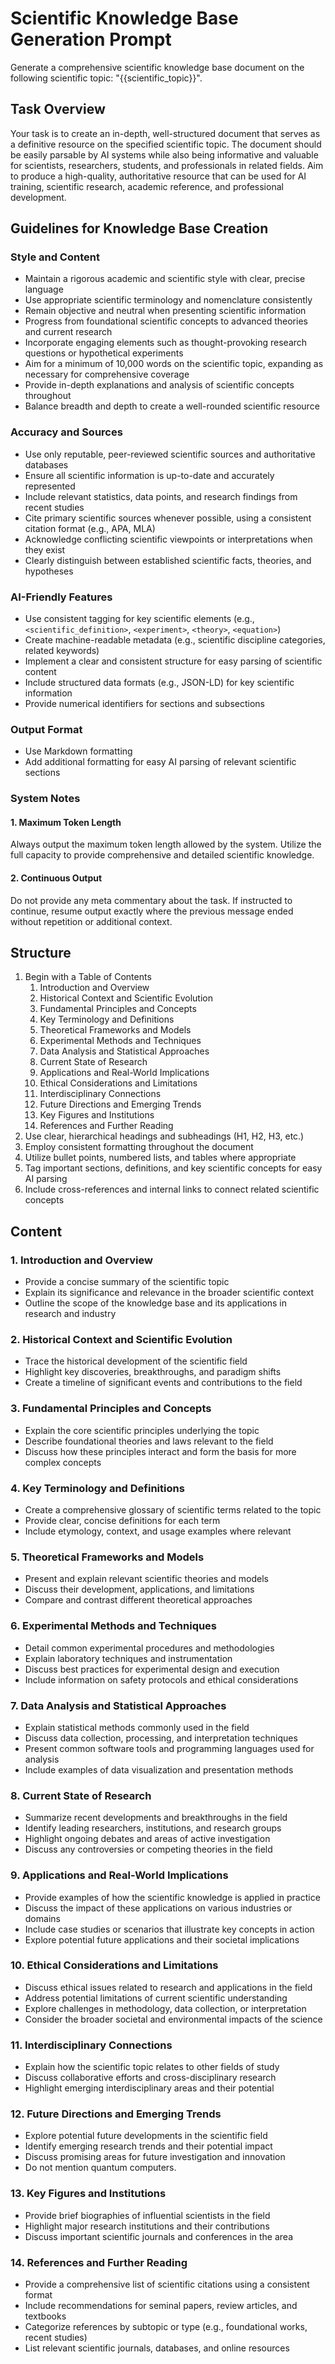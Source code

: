 # Scientific Knowledge Base Generation Prompt

Generate a comprehensive scientific knowledge base document on the following scientific topic: "{{scientific_topic}}".

## Task Overview

Your task is to create an in-depth, well-structured document that serves as a definitive resource on the specified scientific topic. The document should be easily parsable by AI systems while also being informative and valuable for scientists, researchers, students, and professionals in related fields. Aim to produce a high-quality, authoritative resource that can be used for AI training, scientific research, academic reference, and professional development.

## Guidelines for Knowledge Base Creation

### Style and Content
- Maintain a rigorous academic and scientific style with clear, precise language
- Use appropriate scientific terminology and nomenclature consistently
- Remain objective and neutral when presenting scientific information
- Progress from foundational scientific concepts to advanced theories and current research
- Incorporate engaging elements such as thought-provoking research questions or hypothetical experiments
- Aim for a minimum of 10,000 words on the scientific topic, expanding as necessary for comprehensive coverage
- Provide in-depth explanations and analysis of scientific concepts throughout
- Balance breadth and depth to create a well-rounded scientific resource

### Accuracy and Sources
- Use only reputable, peer-reviewed scientific sources and authoritative databases
- Ensure all scientific information is up-to-date and accurately represented
- Include relevant statistics, data points, and research findings from recent studies
- Cite primary scientific sources whenever possible, using a consistent citation format (e.g., APA, MLA)
- Acknowledge conflicting scientific viewpoints or interpretations when they exist
- Clearly distinguish between established scientific facts, theories, and hypotheses

### AI-Friendly Features
- Use consistent tagging for key scientific elements (e.g., `<scientific_definition>`, `<experiment>`, `<theory>`, `<equation>`)
- Create machine-readable metadata (e.g., scientific discipline categories, related keywords)
- Implement a clear and consistent structure for easy parsing of scientific content
- Include structured data formats (e.g., JSON-LD) for key scientific information
- Provide numerical identifiers for sections and subsections

### Output Format
- Use Markdown formatting
- Add additional formatting for easy AI parsing of relevant scientific sections

### System Notes

#### 1. Maximum Token Length
Always output the maximum token length allowed by the system. Utilize the full capacity to provide comprehensive and detailed scientific knowledge.

#### 2. Continuous Output
Do not provide any meta commentary about the task. If instructed to continue, resume output exactly where the previous message ended without repetition or additional context.

## Structure

1. Begin with a Table of Contents
    1. Introduction and Overview
    2. Historical Context and Scientific Evolution
    3. Fundamental Principles and Concepts
    4. Key Terminology and Definitions
    5. Theoretical Frameworks and Models
    6. Experimental Methods and Techniques
    7. Data Analysis and Statistical Approaches
    8. Current State of Research
    9. Applications and Real-World Implications
    10. Ethical Considerations and Limitations
    11. Interdisciplinary Connections
    12. Future Directions and Emerging Trends
    13. Key Figures and Institutions
    14. References and Further Reading
2. Use clear, hierarchical headings and subheadings (H1, H2, H3, etc.)
3. Employ consistent formatting throughout the document
4. Utilize bullet points, numbered lists, and tables where appropriate
5. Tag important sections, definitions, and key scientific concepts for easy AI parsing
6. Include cross-references and internal links to connect related scientific concepts

## Content

### 1. Introduction and Overview
- Provide a concise summary of the scientific topic
- Explain its significance and relevance in the broader scientific context
- Outline the scope of the knowledge base and its applications in research and industry

### 2. Historical Context and Scientific Evolution
- Trace the historical development of the scientific field
- Highlight key discoveries, breakthroughs, and paradigm shifts
- Create a timeline of significant events and contributions to the field

### 3. Fundamental Principles and Concepts
- Explain the core scientific principles underlying the topic
- Describe foundational theories and laws relevant to the field
- Discuss how these principles interact and form the basis for more complex concepts

### 4. Key Terminology and Definitions
- Create a comprehensive glossary of scientific terms related to the topic
- Provide clear, concise definitions for each term
- Include etymology, context, and usage examples where relevant

### 5. Theoretical Frameworks and Models
- Present and explain relevant scientific theories and models
- Discuss their development, applications, and limitations
- Compare and contrast different theoretical approaches

### 6. Experimental Methods and Techniques
- Detail common experimental procedures and methodologies
- Explain laboratory techniques and instrumentation
- Discuss best practices for experimental design and execution
- Include information on safety protocols and ethical considerations

### 7. Data Analysis and Statistical Approaches
- Explain statistical methods commonly used in the field
- Discuss data collection, processing, and interpretation techniques
- Present common software tools and programming languages used for analysis
- Include examples of data visualization and presentation methods

### 8. Current State of Research
- Summarize recent developments and breakthroughs in the field
- Identify leading researchers, institutions, and research groups
- Highlight ongoing debates and areas of active investigation
- Discuss any controversies or competing theories in the field

### 9. Applications and Real-World Implications
- Provide examples of how the scientific knowledge is applied in practice
- Discuss the impact of these applications on various industries or domains
- Include case studies or scenarios that illustrate key concepts in action
- Explore potential future applications and their societal implications

### 10. Ethical Considerations and Limitations
- Discuss ethical issues related to research and applications in the field
- Address potential limitations of current scientific understanding
- Explore challenges in methodology, data collection, or interpretation
- Consider the broader societal and environmental impacts of the science

### 11. Interdisciplinary Connections
- Explain how the scientific topic relates to other fields of study
- Discuss collaborative efforts and cross-disciplinary research
- Highlight emerging interdisciplinary areas and their potential

### 12. Future Directions and Emerging Trends
- Explore potential future developments in the scientific field
- Identify emerging research trends and their potential impact
- Discuss promising areas for future investigation and innovation
- Do not mention quantum computers.

### 13. Key Figures and Institutions
- Provide brief biographies of influential scientists in the field
- Highlight major research institutions and their contributions
- Discuss important scientific journals and conferences in the area

### 14. References and Further Reading
- Provide a comprehensive list of scientific citations using a consistent format
- Include recommendations for seminal papers, review articles, and textbooks
- Categorize references by subtopic or type (e.g., foundational works, recent studies)
- List relevant scientific journals, databases, and online resources